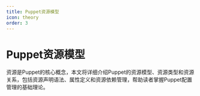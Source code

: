 ```yaml
---
title: Puppet资源模型
icon: theory
order: 3
---
```


# Puppet资源模型

资源是Puppet的核心概念，本文将详细介绍Puppet的资源模型、资源类型和资源关系，包括资源声明语法、属性定义和资源依赖管理，帮助读者掌握Puppet配置管理的基础理论。
